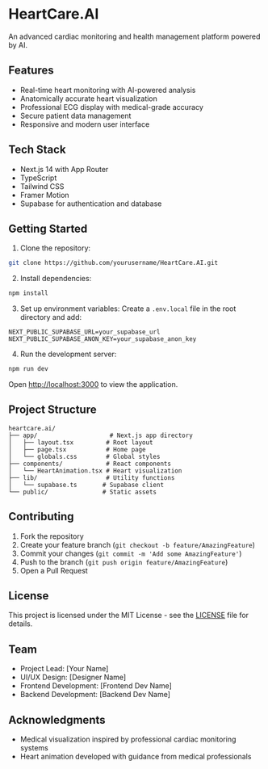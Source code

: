 # HeartCare.AI

An advanced cardiac monitoring and health management platform powered by AI.

## Features

- Real-time heart monitoring with AI-powered analysis
- Anatomically accurate heart visualization
- Professional ECG display with medical-grade accuracy
- Secure patient data management
- Responsive and modern user interface

## Tech Stack

- Next.js 14 with App Router
- TypeScript
- Tailwind CSS
- Framer Motion
- Supabase for authentication and database

## Getting Started

1. Clone the repository:
```bash
git clone https://github.com/yourusername/HeartCare.AI.git
```

2. Install dependencies:
```bash
npm install
```

3. Set up environment variables:
Create a `.env.local` file in the root directory and add:
```env
NEXT_PUBLIC_SUPABASE_URL=your_supabase_url
NEXT_PUBLIC_SUPABASE_ANON_KEY=your_supabase_anon_key
```

4. Run the development server:
```bash
npm run dev
```

Open [http://localhost:3000](http://localhost:3000) to view the application.

## Project Structure

```
heartcare.ai/
├── app/                    # Next.js app directory
│   ├── layout.tsx         # Root layout
│   ├── page.tsx           # Home page
│   └── globals.css        # Global styles
├── components/            # React components
│   └── HeartAnimation.tsx # Heart visualization
├── lib/                   # Utility functions
│   └── supabase.ts       # Supabase client
└── public/               # Static assets
```

## Contributing

1. Fork the repository
2. Create your feature branch (`git checkout -b feature/AmazingFeature`)
3. Commit your changes (`git commit -m 'Add some AmazingFeature'`)
4. Push to the branch (`git push origin feature/AmazingFeature`)
5. Open a Pull Request

## License

This project is licensed under the MIT License - see the [LICENSE](LICENSE) file for details.

## Team

- Project Lead: [Your Name]
- UI/UX Design: [Designer Name]
- Frontend Development: [Frontend Dev Name]
- Backend Development: [Backend Dev Name]

## Acknowledgments

- Medical visualization inspired by professional cardiac monitoring systems
- Heart animation developed with guidance from medical professionals
